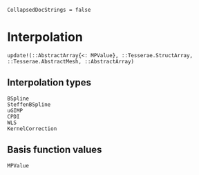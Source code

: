 ```@meta
CollapsedDocStrings = false
```

# Interpolation

```@docs
update!(::AbstractArray{<: MPValue}, ::Tesserae.StructArray, ::Tesserae.AbstractMesh, ::AbstractArray)
```

## Interpolation types

```@docs
BSpline
SteffenBSpline
uGIMP
CPDI
WLS
KernelCorrection
```

## Basis function values

```@docs
MPValue
```
